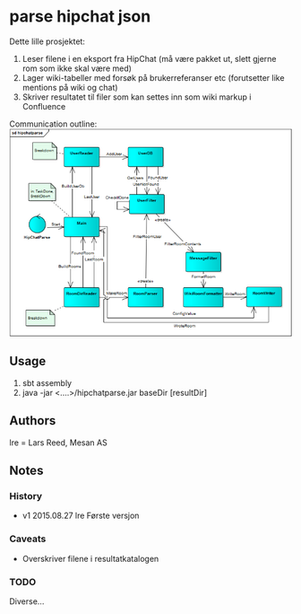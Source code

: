 # parse hipchat json #
Dette lille prosjektet:

1. Leser filene i en eksport fra HipChat (må være pakket ut, slett gjerne rom som ikke skal være med)
2. Lager wiki-tabeller med forsøk på brukerreferanser etc (forutsetter like mentions på wiki og chat)
3. Skriver resultatet til filer som kan settes inn som wiki markup i Confluence 

Communication outline:
<img src="hipchatparse.png" />

## Usage

1. sbt assembly
2. java -jar &lt;....&gt;/hipchatparse.jar baseDir [resultDir]

## Authors ##
lre = Lars Reed, Mesan AS

## Notes ##

### History ###
* v1 2015.08.27 lre Første versjon

### Caveats ###
* Overskriver filene i resultatkatalogen

### TODO ###
Diverse...
